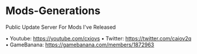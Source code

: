 # Mods-Generations
Public Update Server For Mods I've Released

• Youtube: https://youtube.com/cxiovs
• Twitter: https://twitter.com/caiov2q
• GameBanana: https://gamebanana.com/members/1872963

